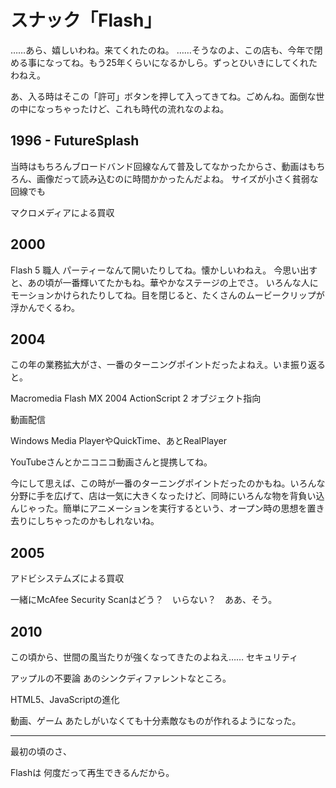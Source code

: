 # スナック「Flash」

……あら、嬉しいわね。来てくれたのね。
……そうなのよ、この店も、今年で閉める事になってね。もう25年くらいになるかしら。ずっとひいきにしてくれたわねえ。

あ、入る時はそこの「許可」ボタンを押して入ってきてね。ごめんね。面倒な世の中になっちゃったけど、これも時代の流れなのよね。

## 1996 - FutureSplash

当時はもちろんブロードバンド回線なんて普及してなかったからさ、動画はもちろん、画像だって読み込むのに時間かかったんだよね。
サイズが小さく貧弱な回線でも

マクロメディアによる買収

## 2000

Flash 5
職人
パーティーなんて開いたりしてね。懐かしいわねえ。
今思い出すと、あの頃が一番輝いてたかもね。華やかなステージの上でさ。
いろんな人にモーションかけられたりしてね。目を閉じると、たくさんのムービークリップが浮かんでくるわ。

## 2004

この年の業務拡大がさ、一番のターニングポイントだったよねえ。いま振り返ると。

Macromedia Flash MX 2004
ActionScript 2
オブジェクト指向


動画配信


Windows Media PlayerやQuickTime、あとRealPlayer

YouTubeさんとかニコニコ動画さんと提携してね。


今にして思えば、この時が一番のターニングポイントだったのかもね。いろんな分野に手を広げて、店は一気に大きくなったけど、同時にいろんな物を背負い込んじゃった。簡単にアニメーションを実行するという、オープン時の思想を置き去りにしちゃったのかもしれないね。

## 2005

アドビシステムズによる買収

一緒にMcAfee Security Scanはどう？　いらない？　ああ、そう。



## 2010

この頃から、世間の風当たりが強くなってきたのよねえ……
セキュリティ

アップルの不要論
あのシンクディファレントなところ。

HTML5、JavaScriptの進化

動画、ゲーム
あたしがいなくても十分素敵なものが作れるようになった。

----

最初の頃のさ、

Flashは
何度だって再生できるんだから。
<!--stackedit_data:
eyJoaXN0b3J5IjpbLTkzODExNDI5MSwtMjQ1NzQyMzIwLC0yMD
AwNTg2NDAzLDczODM3NTY1OCwyNjIwODgwMTcsLTExNTQyMDQ1
OTEsNjYzMjM0Mzc2LDE4MTI1NDg3MTQsLTExOTU2NDA1NDksMT
k4NzY2MTcyMiwtMTM2NDIwOTE3NSwtMTk3ODA1NDIyLDEyNzcy
NTkyODVdfQ==
-->